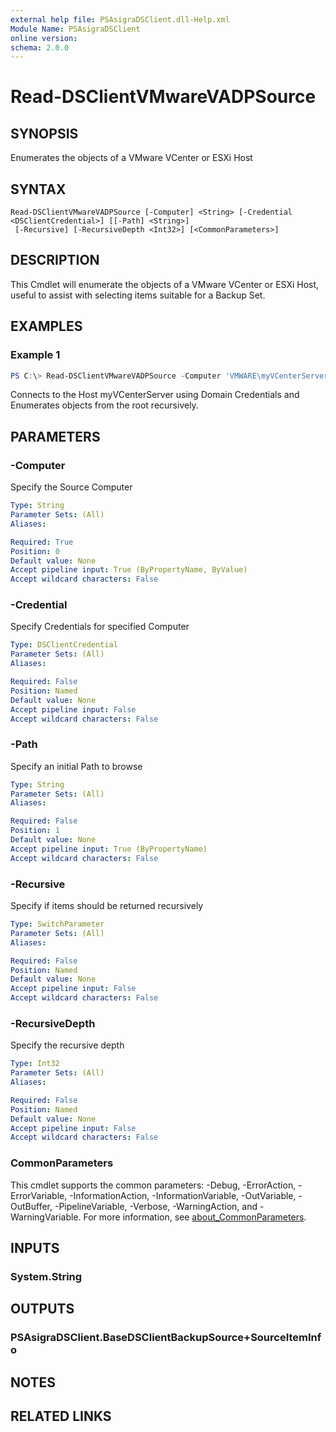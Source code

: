 ```yaml
---
external help file: PSAsigraDSClient.dll-Help.xml
Module Name: PSAsigraDSClient
online version:
schema: 2.0.0
---
```


# Read-DSClientVMwareVADPSource

## SYNOPSIS
Enumerates the objects of a VMware VCenter or ESXi Host

## SYNTAX

```
Read-DSClientVMwareVADPSource [-Computer] <String> [-Credential <DSClientCredential>] [[-Path] <String>]
 [-Recursive] [-RecursiveDepth <Int32>] [<CommonParameters>]
```

## DESCRIPTION
This Cmdlet will enumerate the objects of a VMware VCenter or ESXi Host, useful to assist with selecting items suitable for a Backup Set.

## EXAMPLES

### Example 1
```powershell
PS C:\> Read-DSClientVMwareVADPSource -Computer 'VMWARE\myVCenterServer' -Credential (Get-Credential user@domain.tld) -Recursive
```

Connects to the Host myVCenterServer using Domain Credentials and Enumerates objects from the root recursively.

## PARAMETERS

### -Computer
Specify the Source Computer

```yaml
Type: String
Parameter Sets: (All)
Aliases:

Required: True
Position: 0
Default value: None
Accept pipeline input: True (ByPropertyName, ByValue)
Accept wildcard characters: False
```

### -Credential
Specify Credentials for specified Computer

```yaml
Type: DSClientCredential
Parameter Sets: (All)
Aliases:

Required: False
Position: Named
Default value: None
Accept pipeline input: False
Accept wildcard characters: False
```

### -Path
Specify an initial Path to browse

```yaml
Type: String
Parameter Sets: (All)
Aliases:

Required: False
Position: 1
Default value: None
Accept pipeline input: True (ByPropertyName)
Accept wildcard characters: False
```

### -Recursive
Specify if items should be returned recursively

```yaml
Type: SwitchParameter
Parameter Sets: (All)
Aliases:

Required: False
Position: Named
Default value: None
Accept pipeline input: False
Accept wildcard characters: False
```

### -RecursiveDepth
Specify the recursive depth

```yaml
Type: Int32
Parameter Sets: (All)
Aliases:

Required: False
Position: Named
Default value: None
Accept pipeline input: False
Accept wildcard characters: False
```

### CommonParameters
This cmdlet supports the common parameters: -Debug, -ErrorAction, -ErrorVariable, -InformationAction, -InformationVariable, -OutVariable, -OutBuffer, -PipelineVariable, -Verbose, -WarningAction, and -WarningVariable. For more information, see [about_CommonParameters](http://go.microsoft.com/fwlink/?LinkID=113216).

## INPUTS

### System.String

## OUTPUTS

### PSAsigraDSClient.BaseDSClientBackupSource+SourceItemInfo

## NOTES

## RELATED LINKS
